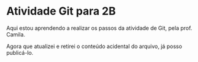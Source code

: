 # Atividade Git para 2B
Aqui estou aprendendo a realizar os passos da atividade de Git, pela prof. Camila.


Agora que atualizei e retirei o conteúdo acidental do arquivo, já posso publicá-lo.
